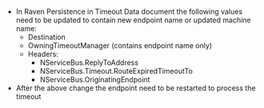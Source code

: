 * In Raven Persistence in Timeout Data document the following values need to be updated to contain new endpoint name or updated machine name:
  * Destination
  * OwningTimeoutManager (contains endpoint name only)
  * Headers:
    * NServiceBus.ReplyToAddress
    * NServiceBus.Timeout.RouteExpiredTimeoutTo
    * NServiceBus.OriginatingEndpoint 
* After the above change the endpoint need to be restarted to process the timeout
